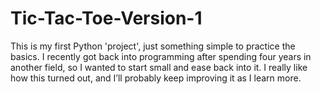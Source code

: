 # Tic-Tac-Toe-Version-1
This is my first Python 'project', just something simple to practice the basics. I recently got back into programming after spending four years in another field, so I wanted to start small and ease back into it. I really like how this turned out, and I’ll probably keep improving it as I learn more.
